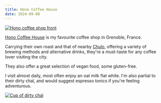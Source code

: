 ```yaml
---
title: Hono Coffee House
date: 2024-09-08
---
```


[![Hono coffee shop front](/assets/hono/front.avif)](/assets/hono/front.avif)

[Hono Coffee House](https://www.instagram.com/hono_coffee_house/) is my favourite coffee shop in Grenoble, France.

Carrying their own roast and that of nearby [Chulo](https://cafechulo.fr/),
offering a variety of brewing methods and alternative drinks,
they're a must-taste for any coffee lover visiting the city.

They also offer a great selection of vegan food, some gluten-free.

I visit almost daily, most often enjoy an oat milk flat white.
I'm also partial to their dirty chaï,
and would suggest espresso tonics if you're feeling adventurous.

[![Cup of dirty chaï](/assets/hono/dirtychai.avif)](/assets/hono/dirtychai.avif)
